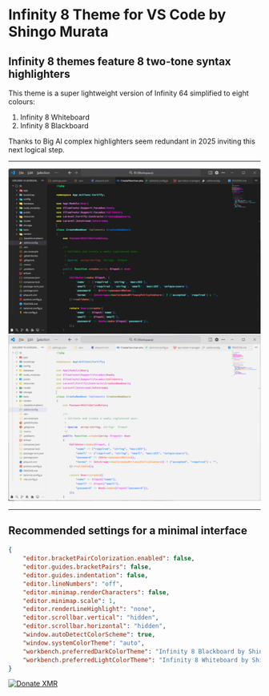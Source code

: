 # Infinity 8 Theme for VS Code by Shingo Murata

## Infinity 8 themes feature 8 two-tone syntax highlighters

This theme is a super lightweight version of Infinity 64 simplified to eight colours:

1. Infinity 8 Whiteboard
2. Infinity 8 Blackboard

Thanks to Big Al complex highlighters seem redundant in 2025 inviting this next logical step.

---

![Blackboard](screenshots/bbphp.png)
![Whiteboard](screenshots/wbphp.png)

---

## Recommended settings for a minimal interface

```JSON
{
	"editor.bracketPairColorization.enabled": false,
	"editor.guides.bracketPairs": false,
	"editor.guides.indentation": false,
	"editor.lineNumbers": "off",
	"editor.minimap.renderCharacters": false,
	"editor.minimap.scale": 1,
	"editor.renderLineHighlight": "none",
	"editor.scrollbar.vertical": "hidden",
	"editor.scrollbar.horizontal": "hidden",
	"window.autoDetectColorScheme": true,
	"window.systemColorTheme": "auto",
	"workbench.preferredDarkColorTheme": "Infinity 8 Blackboard by Shingo Murata",
	"workbench.preferredLightColorTheme": "Infinity 8 Whiteboard by Shingo Murata",
}
```

[![Donate XMR](https://img.shields.io/badge/Donate-Monero-orange?logo=monero)](XMR```43shingofqi5gRhYBft6ErCEZEZbZGDLB3AAiw39gnE31Cjq3cKwrVhKRoSoGj5CMQWqhLMtN21rmgXYHSo2dkXG9Aj7gwa```)